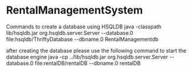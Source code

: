 # RentalManagementSystem
Commands to create a database using HSQLDB
java -classpath lib/hsqldb.jar org.hsqldb.server.Server --database.0 file:hsqldb/ThriftyDatabase --dbname.0 RentalManagementdb

after creating the database please use the following command to start the database engine
java -cp ../lib/hsqldb.jar org.hsqldb.server.Server --database.0 file:rentalDB/rentalDB --dbname.0 rentalDB

